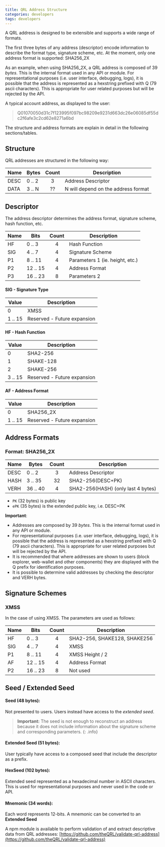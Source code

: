```yaml
---
title: QRL Address Structure
categories: developers
tags: developers
---
```

A QRL address is designed to be extensible and supports a wide range of formats. 

The first three bytes of any address (descriptor) encode information to describe the format type, signature scheme, etc. At the moment, only one address format is supported: SHA256_2X

As an example, when using SHA256_2X, a QRL address is composed of 39 _bytes_. This is the internal format used in any API or module. For representational purposes (i.e. user interface, debugging, logs), it is possible that the address is represented as a hexstring prefixed with Q (79 ascii characters). This is appropriate for user related purposes but will be rejected by the API.

A typical account address, as displayed to the user:

> Q01070050d31c7f123995f097bc98209e9231d663dc26e06085df55dc2f6afe3c2cd62e8271a6bd

The structure and address formats are explain in detail in the following sections/tables.

## Structure

QRL addresses are structured in the following way:

| Name | Bytes         | Count  |      Description      |
|------| ------------- |:------:|-----------------------| 
| DESC | 0 .. 2        |   3    | Address Descriptor    |
| DATA | 3 .. N        |  ??    | N will depend on the address format      |

## Descriptor

The address descriptor determines the address format, signature scheme, hash function, etc.

| Name | Bits           | Count  |      Description      |
|------| ------------- |:------:|-----------------------| 
| HF   | 0 .. 3        |   4    | Hash Function         |
| SIG  | 4 .. 7        |   4    | Signature Scheme      |
| P1   | 8 .. 11       |   4    | Parameters 1 (ie. height, etc.)  |
| P2   | 12 .. 15      |   4    | Address Format        |
| P3   | 16 .. 23      |   8    | Parameters 2          |

#### SIG - Signature Type

| Value | Description  |
|------| ------------- | 
| 0    | XMSS        |
| 1 .. 15    | Reserved - Future expansion        |

#### HF - Hash Function

| Value | Description  |
|------| ------------- | 
| 0    | SHA2-256      |
| 1    | SHAKE-128      |
| 2    | SHAKE-256      |
| 3 .. 15    | Reserved - Future expansion        |

#### AF - Address Format

| Value | Description  |
|------| ------------- | 
| 0    | SHA256_2X     |
| 1 .. 15    | Reserved - Future expansion        |

## Address Formats

### Format: SHA256_2X

| Name | Bytes         | Count  |      Description      |
|------| ------------- |:------:|-----------------------| 
| DESC | 0 .. 2        |   3    | Address Descriptor    |
| HASH | 3 .. 35       |  32    | SHA2-256(DESC+PK)      |
| VERH | 36 .. 40      |   4    | SHA2-256(HASH) (only last 4 bytes)   |

- `PK` (32 bytes) is public key
- `ePK` (35 bytes) is the extended public key, i.e. DESC+PK

**Important**: 
- Addresses are composed by 39 _bytes_. This is the internal format used in any API or module.
- For representational purposes (i.e. user interface, debugging, logs), it is possible that the address is represented as a hexstring prefixed with Q (79 ascii characters). This is appropriate for user related purposes but will be rejected by the API.
- It is recommended that where addresses are shown to users (block explorer, web-wallet and other components) they are displayed with the Q prefix for identification purposes. 
- It is possible to determine valid addresses by checking the descriptor and VERH bytes. 

## Signature Schemes

### XMSS

In the case of using XMSS. The parameters are used as follows:

| Name | Bits           | Count  |      Description     |
|------| ------------- |:------:|-----------------------| 
| HF   | 0 .. 3        |   4    | SHA2-256, SHAKE128, SHAKE256 |
| SIG  | 4 .. 7        |   4    | XMSS                  |
| P1   | 8 .. 11       |   4    | XMSS Height / 2       |
| AF   | 12 .. 15      |   4    | Address Format        |
| P2   | 16 .. 23      |   8    | Not used              |

## Seed / Extended Seed

#### Seed (48 bytes): 
Not presented to users. Users instead have access to the _extended seed_.

> **Important:** The seed is not enough to reconstruct an address because it does not include information about the signature scheme and corresponding parameters.
{: .info}

#### Extended Seed (51 bytes): 
User typically have access to a composed seed that include the descriptor as a prefix.

#### HexSeed (102 bytes): 
Extended seed represented as a hexadecimal number in ASCII characters. This is used for representational purposes and never used in the code or API.

#### Mnemonic (34 words): 
Each word represents 12-bits. A mnemonic can be converted to an **Extended Seed**

A npm module is available to perform validation of and extract descriptive data from QRL addresses: [https://github.com/theQRL/validate-qrl-address](https://github.com/theQRL/validate-qrl-address)
